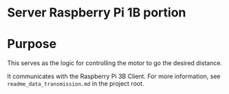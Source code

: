 # Server Raspberry Pi 1B portion

# Purpose

This serves as the logic for controlling the motor to go the desired distance.

It communicates with the Raspberry Pi 3B Client. For more information, see `readme_data_transmission.md` in the project root.
